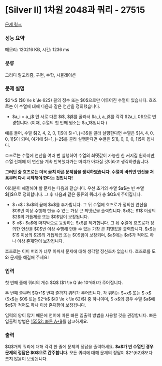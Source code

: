 # [Silver II] 1차원 2048과 쿼리 - 27515 

[문제 링크](https://www.acmicpc.net/problem/27515) 

### 성능 요약

메모리: 120216 KB, 시간: 1236 ms

### 분류

그리디 알고리즘, 구현, 수학, 시뮬레이션

### 문제 설명

<p>$2^k$ ($0 \le k \le 62$) 꼴의 정수 또는 $0$으로만 이루어진 수열이 있습니다. 흐즈로는 이 수열에 대해 다음과 같은 연산을 정의했습니다.</p>

<ul>
	<li>$a_i = a_j$ 인 서로 다른 $i$, $j$를 골라서 $a_i, a_j$를 각각 $2a_i, 0$으로 변경합니다. (이때, 수열의 첫 번째 원소는 $a_1$입니다.)</li>
</ul>

<p>예를 들어, 수열 $[2, 4, 2, 0, 1]$에 $i=1, j=3$을 골라 실행한다면 수열은 $[4, 4, 0, 0, 1]$이 되며, 여기에 $i=1, j=2$를 골라 실행한다면 수열은 $[8, 0, 0, 0, 1]$이 됩니다.</p>

<p>흐즈로는 수열에 연산을 여러 번 실행하여 수열의 최댓값이 가능한 한 커지길 원하지만, 수열 전체에 이 연산을 계속 반복했다가는 머리가 아파질 것이라고 생각하였습니다. </p>

<p><strong>그러던 중 흐즈로는 더욱 골치 아픈 문제점을 생각하였습니다. 수열이 바뀌면 연산을 처음부터 다시 시작해야 한다는 것입니다!</strong></p>

<p>여러분이 해결해야 할 문제는 다음과 같습니다. 우선 초기의 수열 $a$는 빈 수열 $[]$으로 정의합니다. 그 후 다음과 같은 종류의 쿼리가 총 $Q$개 주어집니다. </p>

<ul>
	<li>$+x$ : $a$의 끝에 $x$를 추가합니다. 그 뒤 수열에 흐즈로가 정의한 연산을 $0$번 이상 수행해 만들 수 있는 가장 큰 최댓값을 출력합니다.<strong> </strong>$x$는 $1$ 이상의 $2$의 거듭제곱 또는 $0$임이 보장됩니다.</li>
	<li>$-x$ : $a$에 마지막으로 등장하는 $x$를 제거합니다. 그 뒤 수열에 흐즈로가 정의한 연산을 $0$번 이상 수행해 만들 수 있는 가장 큰 최댓값을 출력합니다.<strong> </strong>$x$는 $1$ 이상의 $2$의 거듭제곱 또는 $0$임이 보장되며, $a$에는 $x$가 적어도 하나 이상 존재함이 보장됩니다. </li>
</ul>

<p>흐즈로는 이미 머리가 너무 아파서 문제에 대해 생각할 정신조차 없습니다. 흐즈로를 도와 문제를 해결해 주세요!</p>

### 입력 

 <p>첫 번째 줄에 쿼리의 개수 $Q$ ($1 \le Q \le 10^6$)가 주어집니다.</p>

<p>두 번째 줄부터 $Q+1$ 번째 줄까지 쿼리가 주어집니다. 각 쿼리는 $+x$ 또는 $-x$ ($x$는 $0$ 또는 $2^k$ $(0 \le k \le 62)$) 중 하나이며, $-x$의 경우 수열 $a$에 $x$가 적어도 하나 이상 존재함이 보장됩니다.</p>

<p>입력의 양이 많기 때문에 언어에 따른 빠른 입출력 방법을 사용할 것을 권장합니다. 빠른 입출력 방법은 <a href="https://www.acmicpc.net/problem/15552">15552: 빠른 A+B</a>를 참고하세요.</p>

### 출력 

 <p>$Q$개의 쿼리에 대해 각각 한 줄에 문제의 정답을 출력하세요. <b>$a$가 빈 수열인 경우 문제의 정답은 $0$으로 간주합니다. </b>모든 쿼리에 대해 문제의 정답이 $2^{62}$보다 크지 않음이 보장됩니다.</p>

